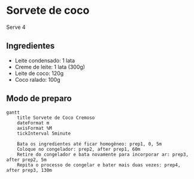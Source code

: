 # Sorvete de coco

Serve 4

## Ingredientes

- Leite condensado: 1 lata
- Creme de leite: 1 lata (300g)
- Leite de coco: 120g
- Coco ralado: 100g

## Modo de preparo

```mermaid
gantt
    title Sorvete de Coco Cremoso
    dateFormat m
    axisFormat %M
    tickInterval 5minute

    Bata os ingredientes até ficar homogêneo: prep1, 0, 5m
    Coloque no congelador: prep2, after prep1, 60m
    Retire do congelador e bata novamente para incorporar ar: prep3, after prep2, 5m
    Repita o processo de congelar e bater mais duas vezes: prep4, after prep3, 130m
```